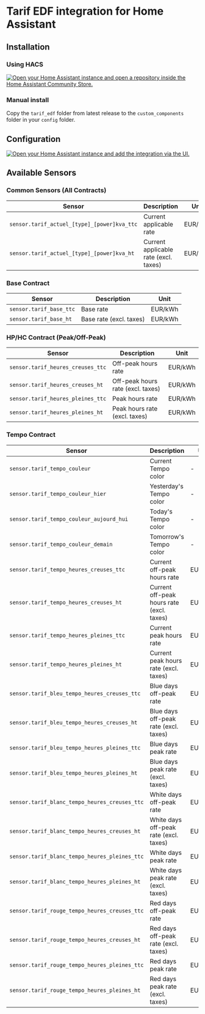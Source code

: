 # Tarif EDF integration for Home Assistant

## Installation

### Using HACS

[![Open your Home Assistant instance and open a repository inside the Home Assistant Community Store.](https://my.home-assistant.io/badges/hacs_repository.svg)](https://my.home-assistant.io/redirect/hacs_repository/?owner=delphiki&repository=hass-tarif-edf&category=integration)

### Manual install

Copy the `tarif_edf` folder from latest release to the `custom_components` folder in your `config` folder.

## Configuration

[![Open your Home Assistant instance and add the integration via the UI.](https://my.home-assistant.io/badges/config_flow_start.svg)](https://my.home-assistant.io/redirect/config_flow_start/?domain=tarif_edf)

## Available Sensors

### Common Sensors (All Contracts)
| Sensor | Description | Unit | Example |
|--------|-------------|------|---------|
| `sensor.tarif_actuel_[type]_[power]kva_ttc` | Current applicable rate | EUR/kWh | `sensor.tarif_actuel_base_6kva_ttc` |
| `sensor.tarif_actuel_[type]_[power]kva_ht` | Current applicable rate (excl. taxes) | EUR/kWh | `sensor.tarif_actuel_base_6kva_ht` |

### Base Contract
| Sensor | Description | Unit |
|--------|-------------|------|
| `sensor.tarif_base_ttc` | Base rate | EUR/kWh |
| `sensor.tarif_base_ht` | Base rate (excl. taxes) | EUR/kWh |

### HP/HC Contract (Peak/Off-Peak)
| Sensor | Description | Unit |
|--------|-------------|------|
| `sensor.tarif_heures_creuses_ttc` | Off-peak hours rate | EUR/kWh |
| `sensor.tarif_heures_creuses_ht` | Off-peak hours rate (excl. taxes) | EUR/kWh |
| `sensor.tarif_heures_pleines_ttc` | Peak hours rate | EUR/kWh |
| `sensor.tarif_heures_pleines_ht` | Peak hours rate (excl. taxes) | EUR/kWh |

### Tempo Contract
| Sensor | Description | Unit |
|--------|-------------|------|
| `sensor.tarif_tempo_couleur` | Current Tempo color | - |
| `sensor.tarif_tempo_couleur_hier` | Yesterday's Tempo color | - |
| `sensor.tarif_tempo_couleur_aujourd_hui` | Today's Tempo color | - |
| `sensor.tarif_tempo_couleur_demain` | Tomorrow's Tempo color | - |
| `sensor.tarif_tempo_heures_creuses_ttc` | Current off-peak hours rate | EUR/kWh |
| `sensor.tarif_tempo_heures_creuses_ht` | Current off-peak hours rate (excl. taxes) | EUR/kWh |
| `sensor.tarif_tempo_heures_pleines_ttc` | Current peak hours rate | EUR/kWh |
| `sensor.tarif_tempo_heures_pleines_ht` | Current peak hours rate (excl. taxes) | EUR/kWh |
| `sensor.tarif_bleu_tempo_heures_creuses_ttc` | Blue days off-peak rate | EUR/kWh |
| `sensor.tarif_bleu_tempo_heures_creuses_ht` | Blue days off-peak rate (excl. taxes) | EUR/kWh |
| `sensor.tarif_bleu_tempo_heures_pleines_ttc` | Blue days peak rate | EUR/kWh |
| `sensor.tarif_bleu_tempo_heures_pleines_ht` | Blue days peak rate (excl. taxes) | EUR/kWh |
| `sensor.tarif_blanc_tempo_heures_creuses_ttc` | White days off-peak rate | EUR/kWh |
| `sensor.tarif_blanc_tempo_heures_creuses_ht` | White days off-peak rate (excl. taxes) | EUR/kWh |
| `sensor.tarif_blanc_tempo_heures_pleines_ttc` | White days peak rate | EUR/kWh |
| `sensor.tarif_blanc_tempo_heures_pleines_ht` | White days peak rate (excl. taxes) | EUR/kWh |
| `sensor.tarif_rouge_tempo_heures_creuses_ttc` | Red days off-peak rate | EUR/kWh |
| `sensor.tarif_rouge_tempo_heures_creuses_ht` | Red days off-peak rate (excl. taxes) | EUR/kWh |
| `sensor.tarif_rouge_tempo_heures_pleines_ttc` | Red days peak rate | EUR/kWh |
| `sensor.tarif_rouge_tempo_heures_pleines_ht` | Red days peak rate (excl. taxes) | EUR/kWh |

